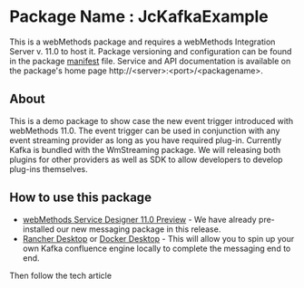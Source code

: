 # Package Name : JcKafkaExample
This is a webMethods package and requires a webMethods Integration Server v. 11.0 to host it. Package versioning and configuration can be found in the package [manifest](./JcKafkaExample/manifest.v3) file. Service and API documentation is available on the package's home page http://&lt;server&gt;:&lt;port&gt;/&lt;packagename>.

## About

This is a demo package to show case the new event trigger introduced with webMethods 11.0. The event trigger can be used in conjunction with any event streaming provider as long as you have required plug-in. Currently Kafka is bundled with the WmStreaming package. We will releasing both plugins for other providers as well as SDK to allow developers to develop plug-ins themselves.

## How to use this package

* [webMethods Service Designer 11.0 Preview](https://tech.forums.softwareag.com/t/webmethods-service-designer-download/235227) - We have already pre-installed our new messaging package in this release.
* [Rancher Desktop](https://rancherdesktop.io) or [Docker Desktop](https://www.docker.com/products/docker-desktop/) - This will allow you to spin up your own Kafka confluence engine locally to complete the messaging end to end.

Then follow the tech article 